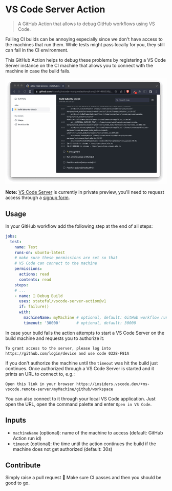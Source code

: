 # VS Code Server Action

> A GitHub Action that allows to debug GitHub workflows using VS Code.

Failing CI builds can be annoying especially since we don't have access to the machines that run them. While tests might pass locally for you, they still can fail in the CI environment.

This GitHub Action helps to debug these problems by registering a VS Code Server instance on the CI machine that allows you to connect with the machine in case the build fails.

![Connect VS Code to GitHub workflows](./.github/assets/demo.gif "Connect VS Code to GitHub workflows")

__Note:__ [VS Code Server](https://code.visualstudio.com/blogs/2022/07/07/vscode-server) is currently in private preview, you'll need to request access through a [signup form](https://aka.ms/vscode-server-signup).

## Usage

In your GitHub workflow add the following step at the end of all steps:

```yaml
jobs:
  test:
    name: Test
    runs-on: ubuntu-latest
    # make sure these permissions are set so that
    # VS Code can connect to the machine
    permissions:
      actions: read
      contents: read
    steps:
    # ...
    - name: 🐛 Debug Build
      uses: stateful/vscode-server-action@v1
      if: failure()
      with:
        machineName: myMachine # optional, default: GitHub workflow run ID
        timeout: '30000'       # optional, default: 30000
```

In case your build fails the action attempts to start a VS Code Server on the build machine and requests you to authorize it:

```
To grant access to the server, please log into https://github.com/login/device and use code 0328-F81A
```

If you don't authorize the machine until the `timeout` was hit the build just continues. Once authorized through a VS Code Server is started and it prints an URL to connect to, e.g.:

```
Open this link in your browser https://insiders.vscode.dev/+ms-vscode.remote-server/myMachine/github/workspace
```

You can also connect to it through your local VS Code application. Just open the URL, open the command palette and enter `Open in VS Code`.

## Inputs

- `machineName` (optional): name of the machine to access (default: GitHub Action run id)
- `timeout` (optional): the time until the action continues the build if the machine does not get authorized (default: 30s)

## Contribute

Simply raise a pull request 🙂 Make sure CI passes and then you should be good to go.

